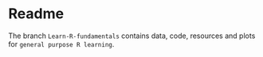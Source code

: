 # Readme

The branch `Learn-R-fundamentals` contains data, code, resources and plots for `general purpose R learning`.
